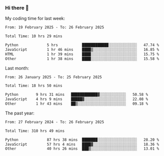 ### Hi there 👋

My coding time for last week:

<!--START_SECTION:week-->

```txt
From: 19 February 2025 - To: 26 February 2025

Total Time: 10 hrs 29 mins

Python             5 hrs           ████████████░░░░░░░░░░░░░   47.74 %
JavaScript         1 hr 46 mins    ████▒░░░░░░░░░░░░░░░░░░░░   16.85 %
HTML               1 hr 39 mins    ████░░░░░░░░░░░░░░░░░░░░░   15.75 %
Other              1 hr 38 mins    ████░░░░░░░░░░░░░░░░░░░░░   15.58 %
```

<!--END_SECTION:week-->

Last month:

<!--START_SECTION:month-->

```txt
From: 26 January 2025 - To: 25 February 2025

Total Time: 18 hrs 50 mins

Python        9 hrs 31 mins   ████████████▓░░░░░░░░░░░░   50.58 %
JavaScript    4 hrs 9 mins    █████▓░░░░░░░░░░░░░░░░░░░   22.08 %
Other         1 hr 43 mins    ██▒░░░░░░░░░░░░░░░░░░░░░░   09.18 %
```

<!--END_SECTION:month-->

The past year:

<!--START_SECTION:year-->

```txt
From: 27 February 2024 - To: 26 February 2025

Total Time: 310 hrs 49 mins

Python             87 hrs 38 mins  ███████░░░░░░░░░░░░░░░░░░   28.20 %
JavaScript         57 hrs 4 mins   ████▓░░░░░░░░░░░░░░░░░░░░   18.36 %
Other              40 hrs 26 mins  ███▒░░░░░░░░░░░░░░░░░░░░░   13.01 %
```

<!--END_SECTION:year-->
